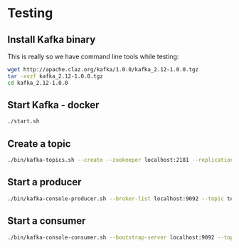 

# Testing

## Install Kafka binary

This is really so we have command line tools while testing:

```bash
wget http://apache.claz.org/kafka/1.0.0/kafka_2.12-1.0.0.tgz
tar -xvzf kafka_2.12-1.0.0.tgz
cd kafka_2.12-1.0.0
```

## Start Kafka - docker

```bash
./start.sh
```

## Create a topic

```bash
./bin/kafka-topics.sh --create --zookeeper localhost:2181 --replication-factor 1 --partitions 1 --topic mytopic
```

## Start a producer

```bash
./bin/kafka-console-producer.sh --broker-list localhost:9092 --topic test2
```

## Start a consumer

```bash
./bin/kafka-console-consumer.sh --bootstrap-server localhost:9092 --topic test2 --from-beginning
```

